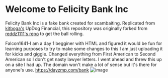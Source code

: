 # Welcome to Felicity Bank Inc
Felicity Bank Inc is a fake bank created for scambaiting. Replicated from [kitboga's](https://www.youtube.com/channel/UCm22FAXZMw1BaWeFszZxUKw/videos) UpDog Financial, this repository was originally forked from [reddz1111's repo](https://github.com/reddz1111/The-UpDog-Financial-Group/tree/2a308287a38ba7d61e64c8f75a83244fe254b5aa) to get the ball rolling.

Falcon1641-I am a day 1 begginer with HTML and figured it would be fun for learning purposes to try to make some changes to this I am just uploading it for kicks and giggle. Changed everything from First American to Second American so I don't get nasty lawyer letters. I went ahead and threw this up on a site I had up. The domain won't make a lot of sense but it's there for anyone's use. https://dayzmp.com/bank
![image](https://user-images.githubusercontent.com/94806141/186302969-beca5d89-fd77-438f-9c49-b5fe319ed6d1.png)
